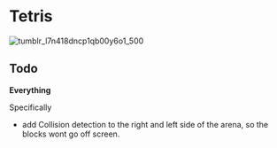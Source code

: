 # Tetris

![tumblr_l7n418dncp1qb00y6o1_500](https://cloud.githubusercontent.com/assets/12551985/24784081/115a86be-1b05-11e7-87b6-1a4446c05ce1.jpg)


## Todo
**Everything**

Specifically
- add Collision detection to the right and left side of the arena,
so the blocks wont go off screen. 
